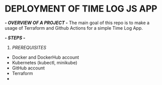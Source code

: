 # DEPLOYMENT OF TIME LOG JS APP

***- OVERVIEW OF A PROJECT -*** 
The main goal of this repo is to make a usage of Terraform and Github Actions for a simple Time Log App.

***- STEPS -***


1. *PREREQUISITES*

- Docker and DockerHub account
- Kubernetes (kubectl, minikube)
- GitHub account
- Terraform
-
